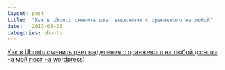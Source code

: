 ```yaml
---
layout: post
title:  "Как в Ubuntu сменить цвет выделения с оранжевого на любой"
date:   2013-03-30
categories: ubuntu
---
```


[Как в Ubuntu сменить цвет выделения с оранжевого на любой (ссылка на мой пост на wordpress)][link_to_wordpress]

[link_to_wordpress]: http://wwju.wordpress.com/2013/03/30/%D0%BA%D0%B0%D0%BA-%D0%B2-ubuntu-%D1%81%D0%BC%D0%B5%D0%BD%D0%B8%D1%82%D1%8C-%D1%86%D0%B2%D0%B5%D1%82-%D0%B2%D1%8B%D0%B4%D0%B5%D0%BB%D0%B5%D0%BD%D0%B8%D1%8F-%D1%81-%D0%BE%D1%80%D0%B0%D0%BD%D0%B6%D0%B5/
